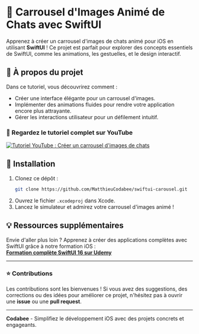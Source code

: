 
# 🐾 Carrousel d'Images Animé de Chats avec SwiftUI

Apprenez à créer un carrousel d'images de chats animé pour iOS en utilisant **SwiftUI** ! Ce projet est parfait pour explorer des concepts essentiels de SwiftUI, comme les animations, les gestuelles, et le design interactif.

## 🚀 À propos du projet

Dans ce tutoriel, vous découvrirez comment :

- Créer une interface élégante pour un carrousel d'images.
- Implémenter des animations fluides pour rendre votre application encore plus attrayante.
- Gérer les interactions utilisateur pour un défilement intuitif.

### 🎥 Regardez le tutoriel complet sur YouTube

[![Tutoriel YouTube : Créer un carrousel d'images de chats](https://img.youtube.com/vi/ONumgjODuVE/maxresdefault.jpg)](https://youtu.be/ONumgjODuVE)


## 📂 Installation

1. Clonez ce dépôt :
   ```bash
   git clone https://github.com/MatthieuCodabee/swiftui-carousel.git
   ```
2. Ouvrez le fichier `.xcodeproj` dans Xcode.
3. Lancez le simulateur et admirez votre carrousel d'images animé !

## 💡 Ressources supplémentaires

Envie d'aller plus loin ? Apprenez à créer des applications complètes avec SwiftUI grâce à notre formation iOS :  
[**Formation complète SwiftUI 16 sur Udemy**](https://www.udemy.com/course/swiftui16/?referralCode=F838DBA2CB46C23D4AB1)

---

### ⭐️ Contributions

Les contributions sont les bienvenues ! Si vous avez des suggestions, des corrections ou des idées pour améliorer ce projet, n'hésitez pas à ouvrir une **issue** ou une **pull request**.

---

**Codabee** - Simplifiez le développement iOS avec des projets concrets et engageants.  
